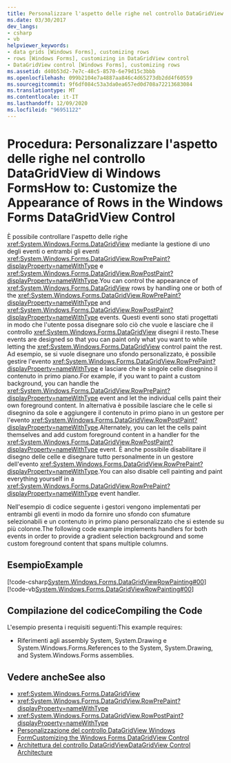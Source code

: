 ```yaml
---
title: Personalizzare l'aspetto delle righe nel controllo DataGridView
ms.date: 03/30/2017
dev_langs:
- csharp
- vb
helpviewer_keywords:
- data grids [Windows Forms], customizing rows
- rows [Windows Forms], customizing in DataGridView control
- DataGridView control [Windows Forms], customizing rows
ms.assetid: d40b53d2-7e7c-48c5-8570-6e79d15c3bbb
ms.openlocfilehash: 099b2104e7a4887aa846c4d65273db2dd4f60559
ms.sourcegitcommit: 9f6df084c53a3da0ea657ed0d708a72213683084
ms.translationtype: MT
ms.contentlocale: it-IT
ms.lasthandoff: 12/09/2020
ms.locfileid: "96951122"
---
```

# <a name="how-to-customize-the-appearance-of-rows-in-the-windows-forms-datagridview-control"></a><span data-ttu-id="75e1f-102">Procedura: Personalizzare l'aspetto delle righe nel controllo DataGridView di Windows Forms</span><span class="sxs-lookup"><span data-stu-id="75e1f-102">How to: Customize the Appearance of Rows in the Windows Forms DataGridView Control</span></span>
<span data-ttu-id="75e1f-103">È possibile controllare l'aspetto delle righe <xref:System.Windows.Forms.DataGridView> mediante la gestione di uno degli eventi o entrambi gli eventi <xref:System.Windows.Forms.DataGridView.RowPrePaint?displayProperty=nameWithType> e <xref:System.Windows.Forms.DataGridView.RowPostPaint?displayProperty=nameWithType>.</span><span class="sxs-lookup"><span data-stu-id="75e1f-103">You can control the appearance of <xref:System.Windows.Forms.DataGridView> rows by handling one or both of the <xref:System.Windows.Forms.DataGridView.RowPrePaint?displayProperty=nameWithType> and <xref:System.Windows.Forms.DataGridView.RowPostPaint?displayProperty=nameWithType> events.</span></span> <span data-ttu-id="75e1f-104">Questi eventi sono stati progettati in modo che l'utente possa disegnare solo ciò che vuole e lasciare che il controllo <xref:System.Windows.Forms.DataGridView> disegni il resto.</span><span class="sxs-lookup"><span data-stu-id="75e1f-104">These events are designed so that you can paint only what you want to while letting the <xref:System.Windows.Forms.DataGridView> control paint the rest.</span></span> <span data-ttu-id="75e1f-105">Ad esempio, se si vuole disegnare uno sfondo personalizzato, è possibile gestire l'evento <xref:System.Windows.Forms.DataGridView.RowPrePaint?displayProperty=nameWithType> e lasciare che le singole celle disegnino il contenuto in primo piano.</span><span class="sxs-lookup"><span data-stu-id="75e1f-105">For example, if you want to paint a custom background, you can handle the <xref:System.Windows.Forms.DataGridView.RowPrePaint?displayProperty=nameWithType> event and let the individual cells paint their own foreground content.</span></span> <span data-ttu-id="75e1f-106">In alternativa è possibile lasciare che le celle si disegnino da sole e aggiungere il contenuto in primo piano in un gestore per l'evento <xref:System.Windows.Forms.DataGridView.RowPostPaint?displayProperty=nameWithType>.</span><span class="sxs-lookup"><span data-stu-id="75e1f-106">Alternately, you can let the cells paint themselves and add custom foreground content in a handler for the <xref:System.Windows.Forms.DataGridView.RowPostPaint?displayProperty=nameWithType> event.</span></span> <span data-ttu-id="75e1f-107">È anche possibile disabilitare il disegno delle celle e disegnare tutto personalmente in un gestore dell'evento <xref:System.Windows.Forms.DataGridView.RowPrePaint?displayProperty=nameWithType>.</span><span class="sxs-lookup"><span data-stu-id="75e1f-107">You can also disable cell painting and paint everything yourself in a <xref:System.Windows.Forms.DataGridView.RowPrePaint?displayProperty=nameWithType> event handler.</span></span>  
  
 <span data-ttu-id="75e1f-108">Nell'esempio di codice seguente i gestori vengono implementati per entrambi gli eventi in modo da fornire uno sfondo con sfumature selezionabili e un contenuto in primo piano personalizzato che si estende su più colonne.</span><span class="sxs-lookup"><span data-stu-id="75e1f-108">The following code example implements handlers for both events in order to provide a gradient selection background and some custom foreground content that spans multiple columns.</span></span>  
  
## <a name="example"></a><span data-ttu-id="75e1f-109">Esempio</span><span class="sxs-lookup"><span data-stu-id="75e1f-109">Example</span></span>  
 [!code-csharp[System.Windows.Forms.DataGridViewRowPainting#00](~/samples/snippets/csharp/VS_Snippets_Winforms/System.Windows.Forms.DataGridViewRowPainting/CS/datagridviewrowpainting.cs#00)]
 [!code-vb[System.Windows.Forms.DataGridViewRowPainting#00](~/samples/snippets/visualbasic/VS_Snippets_Winforms/System.Windows.Forms.DataGridViewRowPainting/VB/datagridviewrowpainting.vb#00)]  
  
## <a name="compiling-the-code"></a><span data-ttu-id="75e1f-110">Compilazione del codice</span><span class="sxs-lookup"><span data-stu-id="75e1f-110">Compiling the Code</span></span>  
 <span data-ttu-id="75e1f-111">L'esempio presenta i requisiti seguenti:</span><span class="sxs-lookup"><span data-stu-id="75e1f-111">This example requires:</span></span>  
  
- <span data-ttu-id="75e1f-112">Riferimenti agli assembly System, System.Drawing e System.Windows.Forms.</span><span class="sxs-lookup"><span data-stu-id="75e1f-112">References to the System, System.Drawing, and System.Windows.Forms assemblies.</span></span>  
  
## <a name="see-also"></a><span data-ttu-id="75e1f-113">Vedere anche</span><span class="sxs-lookup"><span data-stu-id="75e1f-113">See also</span></span>

- <xref:System.Windows.Forms.DataGridView>
- <xref:System.Windows.Forms.DataGridView.RowPrePaint?displayProperty=nameWithType>
- <xref:System.Windows.Forms.DataGridView.RowPostPaint?displayProperty=nameWithType>
- [<span data-ttu-id="75e1f-114">Personalizzazione del controllo DataGridView Windows Form</span><span class="sxs-lookup"><span data-stu-id="75e1f-114">Customizing the Windows Forms DataGridView Control</span></span>](customizing-the-windows-forms-datagridview-control.md)
- [<span data-ttu-id="75e1f-115">Architettura del controllo DataGridView</span><span class="sxs-lookup"><span data-stu-id="75e1f-115">DataGridView Control Architecture</span></span>](datagridview-control-architecture-windows-forms.md)
